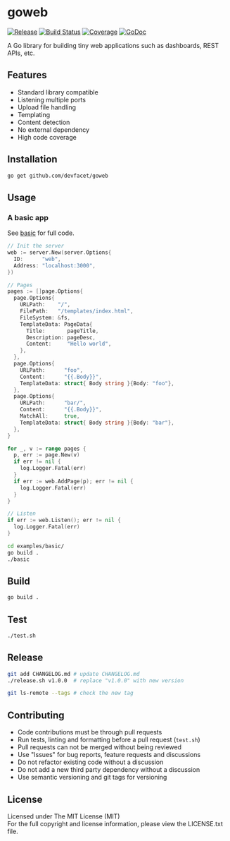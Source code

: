 # goweb

[![Release][release-image]][release-url] [![Build Status][build-image]][build-url] [![Coverage][coverage-image]][coverage-url] [![GoDoc][doc-image]][doc-url]

A Go library for building tiny web applications such as dashboards, REST APIs, etc.

## Features

- Standard library compatible 
- Listening multiple ports
- Upload file handling
- Templating
- Content detection
- No external dependency
- High code coverage

## Installation

```bash
go get github.com/devfacet/goweb
```

## Usage

### A basic app

See [basic](examples/basic/main.go) for full code.

```go
// Init the server
web := server.New(server.Options{
  ID:      "web",
  Address: "localhost:3000",
})

// Pages
pages := []page.Options{
  page.Options{
    URLPath:    "/",
    FilePath:   "/templates/index.html",
    FileSystem: &fs,
    TemplateData: PageData{
      Title:       pageTitle,
      Description: pageDesc,
      Content:     "Hello world",
    },
  },
  page.Options{
    URLPath:      "foo",
    Content:      "{{.Body}}",
    TemplateData: struct{ Body string }{Body: "foo"},
  },
  page.Options{
    URLPath:      "bar/",
    Content:      "{{.Body}}",
    MatchAll:     true,
    TemplateData: struct{ Body string }{Body: "bar"},
  },
}

for _, v := range pages {
  p, err := page.New(v)
  if err != nil {
    log.Logger.Fatal(err)
  }
  if err := web.AddPage(p); err != nil {
    log.Logger.Fatal(err)
  }
}

// Listen
if err := web.Listen(); err != nil {
  log.Logger.Fatal(err)
}
```

```bash
cd examples/basic/
go build .
./basic
```

## Build

```bash
go build .
```

## Test

```bash
./test.sh
```

## Release

```bash
git add CHANGELOG.md # update CHANGELOG.md
./release.sh v1.0.0  # replace "v1.0.0" with new version

git ls-remote --tags # check the new tag
```

## Contributing

- Code contributions must be through pull requests
- Run tests, linting and formatting before a pull request (`test.sh`)
- Pull requests can not be merged without being reviewed
- Use "Issues" for bug reports, feature requests and discussions
- Do not refactor existing code without a discussion
- Do not add a new third party dependency without a discussion
- Use semantic versioning and git tags for versioning

## License

Licensed under The MIT License (MIT)  
For the full copyright and license information, please view the LICENSE.txt file.


[release-url]: https://github.com/devfacet/goweb/releases/latest
[release-image]: https://img.shields.io/github/release/devfacet/goweb.svg

[build-url]: https://travis-ci.org/devfacet/goweb
[build-image]: https://travis-ci.org/devfacet/goweb.svg?branch=master

[coverage-url]: https://coveralls.io/github/devfacet/goweb?branch=master
[coverage-image]: https://coveralls.io/repos/devfacet/goweb/badge.svg?branch=master&service=github

[doc-url]: https://godoc.org/github.com/devfacet/goweb
[doc-image]: https://godoc.org/github.com/devfacet/goweb?status.svg
